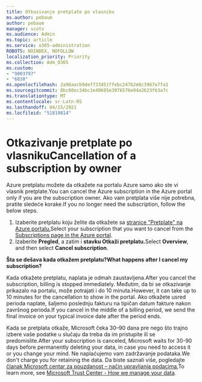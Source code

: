 ```yaml
---
title: Otkazivanje pretplate po vlasniku
ms.author: pebaum
author: pebaum
manager: scotv
ms.audience: Admin
ms.topic: article
ms.service: o365-administration
ROBOTS: NOINDEX, NOFOLLOW
localization_priority: Priority
ms.collection: Adm_O365
ms.custom:
- "9003797"
- "6838"
ms.openlocfilehash: 2a96aacb9def733451ffebc247b2e8c3967e7fa1
ms.sourcegitcommit: 8bc60ec34bc1e40685e3976576e04a2623f63a7c
ms.translationtype: MT
ms.contentlocale: sr-Latn-RS
ms.lasthandoff: 04/15/2021
ms.locfileid: "51819814"
---
```

# <a name="cancellation-of-a-subscription-by-owner"></a><span data-ttu-id="789c2-102">Otkazivanje pretplate po vlasniku</span><span class="sxs-lookup"><span data-stu-id="789c2-102">Cancellation of a subscription by owner</span></span>

<span data-ttu-id="789c2-103">Azure pretplatu možete da otkažete na portalu Azure samo ako ste vi vlasnik pretplate.</span><span class="sxs-lookup"><span data-stu-id="789c2-103">You can cancel the Azure subscription in the Azure portal only if you are the subscription owner.</span></span> <span data-ttu-id="789c2-104">Ako vam pretplata više nije potrebna, pratite sledeće korake.</span><span class="sxs-lookup"><span data-stu-id="789c2-104">If you no longer need the subscription, follow the below steps.</span></span>

1. <span data-ttu-id="789c2-105">Izaberite pretplatu koju želite da otkažete sa [stranice "Pretplate" na Azure portalu.](https://ms.portal.azure.com/#blade/Microsoft_Azure_Billing/SubscriptionsBlade)</span><span class="sxs-lookup"><span data-stu-id="789c2-105">Select your subscription that you want to cancel from the [Subscriptions page in the Azure portal](https://ms.portal.azure.com/#blade/Microsoft_Azure_Billing/SubscriptionsBlade).</span></span>
2. <span data-ttu-id="789c2-106">Izaberite **Pregled**, a zatim i **stavku Otkaži pretplatu.**</span><span class="sxs-lookup"><span data-stu-id="789c2-106">Select **Overview**, and then select **Cancel subscription**.</span></span>

<span data-ttu-id="789c2-107">**Šta se dešava kada otkažem pretplatu?**</span><span class="sxs-lookup"><span data-stu-id="789c2-107">**What happens after I cancel my subscription?**</span></span>

<span data-ttu-id="789c2-108">Kada otkažete pretplatu, naplata je odmah zaustavljena.</span><span class="sxs-lookup"><span data-stu-id="789c2-108">After you cancel the subscription, billing is stopped immediately.</span></span> <span data-ttu-id="789c2-109">Međutim, da bi se otkazivanje prikazalo na portalu, može potrajati i do 10 minuta.</span><span class="sxs-lookup"><span data-stu-id="789c2-109">However, it can take up to 10 minutes for the cancellation to show in the portal.</span></span> <span data-ttu-id="789c2-110">Ako otkažete usred perioda naplate, šaljemo poslednju fakturu na tipičan datum fakture nakon završnog perioda.</span><span class="sxs-lookup"><span data-stu-id="789c2-110">If you cancel in the middle of a billing period, we send the final invoice on your typical invoice date after the period ends.</span></span>

<span data-ttu-id="789c2-111">Kada se pretplata otkaže, Microsoft čeka 30–90 dana pre nego što trajno izbere vaše podatke u slučaju da treba da im pristupite ili se predomislite.</span><span class="sxs-lookup"><span data-stu-id="789c2-111">After your subscription is canceled, Microsoft waits for 30-90 days before permanently deleting your data, in case you need to access it or you change your mind.</span></span> <span data-ttu-id="789c2-112">Ne naplaćujemo vam zadržavanje podataka.</span><span class="sxs-lookup"><span data-stu-id="789c2-112">We don't charge you for retaining the data.</span></span> <span data-ttu-id="789c2-113">Da biste saznali više, pogledajte [članak Microsoft centar za pouzdanost – način upravljanja podacima.](https://www.microsoft.com/trust-center/privacy/data-management#leave)</span><span class="sxs-lookup"><span data-stu-id="789c2-113">To learn more, see [Microsoft Trust Center - How we manage your data](https://www.microsoft.com/trust-center/privacy/data-management#leave).</span></span>


